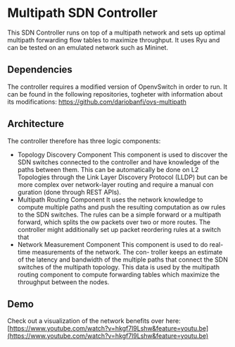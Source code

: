 # Multipath SDN Controller

This SDN Controller runs on top of a multipath network and sets up optimal multipath forwarding flow tables to maximize throughput.
It uses Ryu and can be tested on an emulated network such as Mininet.

## Dependencies

The controller requires a modified version of OpenvSwitch in order to run. 
It can be found in the following repositories, togheter with information about its modifications:
https://github.com/dariobanfi/ovs-multipath

## Architecture
The controller therefore has three logic components:
- Topology Discovery Component
This component is used to discover the SDN switches connected to the controller and have knowledge of the paths between them. This can be automatically be done on L2 Topologies through the Link Layer Discovery Protocol (LLDP) but can be more complex over network-layer routing and require a manual con guration (done through REST APIs).
- Multipath Routing Component
It uses the network knowledge to compute multiple paths and push the resulting computation as  ow rules to the SDN switches. The rules can be a simple forward or a multipath forward, which splits the  ow packets over two or more routes. The controller might additionally set up packet reordering rules at a switch that
- Network Measurement Component
This component is used to do real-time measurements of the network. The con- troller keeps an estimate of the latency and bandwidth of the multiple paths that connect the SDN switches of the multipath topology. This data is used by the multipath routing component to compute forwarding tables which maximize the throughput between the nodes.

## Demo 
Check out a visualization of the network benefits over here:
[https://www.youtube.com/watch?v=hkgf7l9Lshw&feature=youtu.be](https://www.youtube.com/watch?v=hkgf7l9Lshw&feature=youtu.be)


